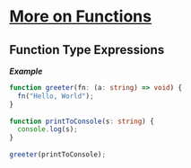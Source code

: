 # [More on Functions](https://www.typescriptlang.org/docs/handbook/2/functions.html)

## Function Type Expressions

**_Example_**

```typescript
function greeter(fn: (a: string) => void) {
  fn("Hello, World");
}
 
function printToConsole(s: string) {
  console.log(s);
}
 
greeter(printToConsole);
```
